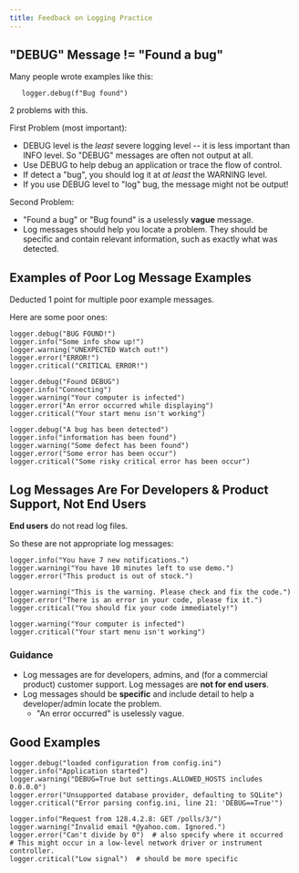 ```yaml
---
title: Feedback on Logging Practice
---
```


## "DEBUG" Message != "Found a bug"

Many people wrote examples like this:
```
   logger.debug(f"Bug found")
```
2 problems with this.

First Problem (most important):

* DEBUG level is the *least* severe logging level -- it is less important than INFO level.  So "DEBUG" messages are often not output at all.
* Use DEBUG to help debug an application or trace the flow of control.
* If detect a "bug", you should log it at *at least* the WARNING level.
* If you use DEBUG level to "log" bug, the message might not be output!

Second Problem: 
* "Found a bug" or "Bug found" is a uselessly **vague** message.
* Log messages should help you locate a problem. They should be specific and contain relevant information, such as exactly what was detected.

## Examples of Poor Log Message Examples

Deducted 1 point for multiple poor example messages.

Here are some poor ones:
```
logger.debug("BUG FOUND!")
logger.info("Some info show up!")
logger.warning("UNEXPECTED Watch out!")
logger.error("ERROR!")
logger.critical("CRITICAL ERROR!")

logger.debug("Found DEBUG")
logger.info("Connecting")
logger.warning("Your computer is infected")
logger.error("An error occurred while displaying")
logger.critical("Your start menu isn't working")

logger.debug("A bug has been detected")
logger.info("information has been found")
logger.warning("Some defect has been found")
logger.error("Some error has been occur")
logger.critical("Some risky critical error has been occur")
```

## Log Messages Are For Developers & Product Support, Not End Users 

**End users** do not read log files.

So these are not appropriate log messages:

```
logger.info("You have 7 new notifications.")
logger.warning("You have 10 minutes left to use demo.")
logger.error("This product is out of stock.")

logger.warning("This is the warning. Please check and fix the code.")
logger.error("There is an error in your code, please fix it.")
logger.critical("You should fix your code immediately!")

logger.warning("Your computer is infected")
logger.critical("Your start menu isn't working")
```

### Guidance

* Log messages are for developers, admins, and (for a commercial product) customer support. Log messages are  **not for end users**.
* Log messages should be **specific** and include detail to help a developer/admin locate the problem.
  - "An error occurred" is uselessly vague.


## Good Examples

```
logger.debug("loaded configuration from config.ini")
logger.info("Application started")
logger.warning("DEBUG=True but settings.ALLOWED_HOSTS includes 0.0.0.0")
logger.error("Unsupported database provider, defaulting to SQLite")
logger.critical("Error parsing config.ini, line 21: 'DEBUG==True'")

logger.info("Request from 128.4.2.8: GET /polls/3/")
logger.warning("Invalid email *@yahoo.com. Ignored.")
logger.error("Can't divide by 0")  # also specify where it occurred
# This might occur in a low-level network driver or instrument controller.
logger.critical("Low signal")  # should be more specific
```
